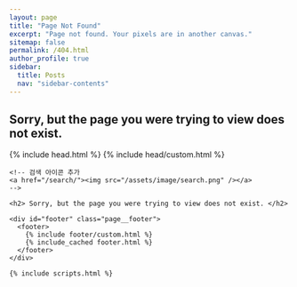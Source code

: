 ```yaml
---
layout: page
title: "Page Not Found"
excerpt: "Page not found. Your pixels are in another canvas."
sitemap: false
permalink: /404.html
author_profile: true
sidebar:
  title: Posts
  nav: "sidebar-contents"
---
```

<h2> Sorry, but the page you were trying to view does not exist. </h2>
<html lang="{{ site.locale | slice: 0,2 | default: "en" }}" class="no-js">
  <head>
    {% include head.html %}
    {% include head/custom.html %}

    <!-- 검색 아이콘 추가
    <a href="/search/"><img src="/assets/image/search.png" /></a>
    -->

  </head>

  <body class="layout--{{ page.layout | default: layout.layout }}{% if page.classes or layout.classes %}{{ page.classes | default: layout.classes | join: ' ' | prepend: ' ' }}{% endif %}">

    <h2> Sorry, but the page you were trying to view does not exist. </h2>

    <div id="footer" class="page__footer">
      <footer>
        {% include footer/custom.html %}
        {% include_cached footer.html %}
      </footer>
    </div>

    {% include scripts.html %}


  </body>
</html>
